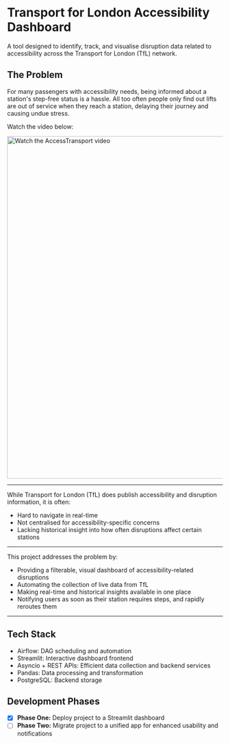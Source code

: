 # Transport for London Accessibility Dashboard

A tool designed to identify, track, and visualise disruption data related to accessibility across the Transport for London (TfL) network.

## The Problem

For many passengers with accessibility needs, being informed about a station's step-free status is a hassle. All too often people only find out lifts are out of service when they reach a station, delaying their journey and causing undue stress.

Watch the video below:

<a href="https://www.youtube.com/watch?v=EZS0XN-p6jE" target="_blank">
  <img src="https://github.com/user-attachments/assets/c5f18e45-37d0-4362-a542-63ac3a5afd8a" alt="Watch the AccessTransport video" width="800">
</a>

---

While Transport for London (TfL) does publish accessibility and disruption information, it is often:
- Hard to navigate in real-time
- Not centralised for accessibility-specific concerns
- Lacking historical insight into how often disruptions affect certain stations

---

This project addresses the problem by:
- Providing a filterable, visual dashboard of accessibility-related disruptions
- Automating the collection of live data from TfL
- Making real-time and historical insights available in one place
- Notifying users as soon as their station requires steps, and rapidly reroutes them

---

## Tech Stack
- Airflow: DAG scheduling and automation
- Streamlit: Interactive dashboard frontend
- Asyncio + REST APIs: Efficient data collection and backend services
- Pandas: Data processing and transformation
- PostgreSQL: Backend storage

## Development Phases
- [x] **Phase One:** Deploy project to a Streamlit dashboard
- [ ] **Phase Two:** Migrate project to a unified app for enhanced usability and notifications
